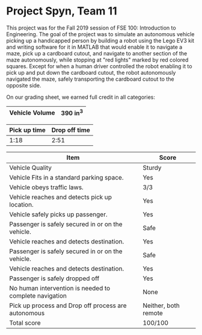 # Project Spyn, Team 11

This project was for the Fall 2019 session of FSE 100: Introduction to Engineering. The goal of
the project was to simulate an autonomous vehicle picking up a handicapped person by building 
a robot using the Lego EV3 kit and writing software for it in MATLAB that would enable it
to navigate a maze, pick up a cardboard cutout, and navigate to another section of the maze 
autonomously, while stopping at "red lights" marked by red colored squares. Except for when a human 
driver controlled the robot enabling it to pick up and put down the cardboard cutout, the robot 
autonomously navigated the maze, safely transporting the cardboard cutout to the opposite side.

On our grading sheet, we earned full credit in all categories:

|Vehicle Volume | 390 in<sup>3</sup> |
|---------------|--------------------|

| Pick up time | Drop off time |
|--------------|---------------|
| 1:18         | 2:51          |

|Item|Score|
|----|-----|
| Vehicle Quality | Sturdy|
| Vehicle Fits in a standard parking space. | Yes |
| Vehicle obeys traffic laws. | 3/3 |
| Vehicle reaches and detects pick up location. | Yes |
| Vehicle safely picks up passenger. | Yes |
| Passenger is safely secured in or on the vehicle. | Safe |
| Vehicle reaches and detects destination. | Yes |
| Passenger is safely secured in or on the vehicle. | Safe |
| Vehicle reaches and detects destination. | Yes |
| Passenger is safely dropped off | Yes |
| No human intervention is needed to complete navigation | None |
| Pick up process and Drop off process are autonomous | Neither, both remote |
| Total score | 100/100 |
